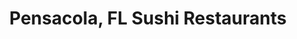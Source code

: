 ---
layout: city
title: Pensacola, FL Sushi Restaurants
permalink: /florida/pensacola/
stateAbbr: FL
stateName: Florida
cityName: Pensacola

---